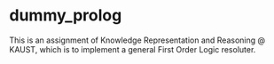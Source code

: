 # dummy_prolog
This is an assignment of Knowledge Representation and Reasoning @ KAUST, which is to implement a general First Order Logic resoluter.
